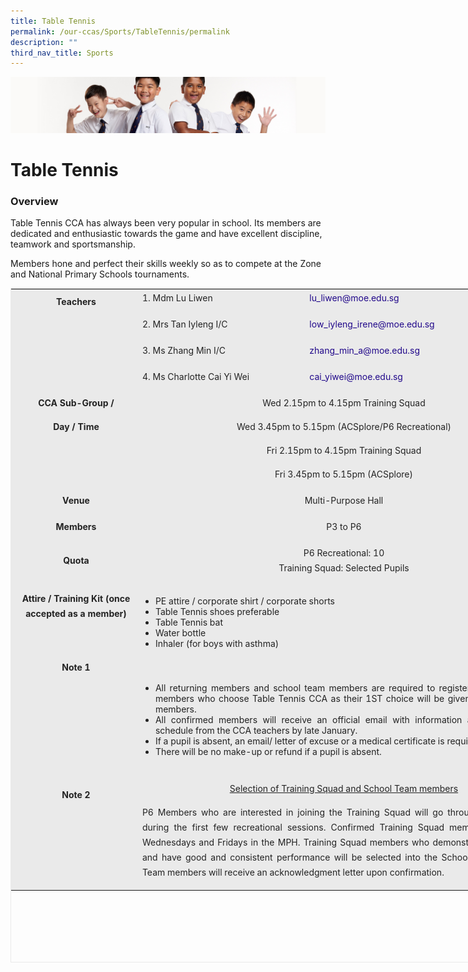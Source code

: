 ```yaml
---
title: Table Tennis
permalink: /our-ccas/Sports/TableTennis/permalink
description: ""
third_nav_title: Sports
---
```

![](/images/Sub-banner2.jpg)

Table Tennis
============

### Overview

Table Tennis CCA has always been very popular in school. Its members are dedicated and enthusiastic towards the game and have excellent discipline, teamwork and sportsmanship.

Members hone and perfect their skills weekly so as to compete at the Zone and National Primary Schools tournaments.

<table class="iveo_table ives_tab_1" width="0" style="margin: 0px; outline: 0px; padding: 0px; border: 1px solid rgb(234, 234, 234); width: 859px; height: 1079px;"><tbody class="" style="margin: 0px; outline: 0px; padding: 0px;"><tr class="" style="margin: 0px; outline: 0px; padding: 0px;"><td width="133" rowspan="4" class="" style="margin: 0px; outline: 0px; padding: 2px; text-align: center; background-color: rgb(234, 234, 234); color: rgb(34, 34, 34); width: 205px;"><p class="" align="center" style="margin: 0px 0px 1em; outline: 0px; padding: 0px; line-height: 24px; color: rgb(35, 35, 35);"><b class="" style="margin: 0px; outline: 0px; padding: 0px;">Teachers</b></p><p class="" align="center" style="margin: 0px 0px 1em; outline: 0px; padding: 0px; line-height: 24px; color: rgb(35, 35, 35);"><b class="" style="margin: 0px; outline: 0px; padding: 0px;">&nbsp;</b></p><p class="" align="center" style="margin: 0px 0px 1em; outline: 0px; padding: 0px; line-height: 24px; color: rgb(35, 35, 35);"><b class="" style="margin: 0px; outline: 0px; padding: 0px;">&nbsp;</b></p><p class="" align="center" style="margin: 0px 0px 1em; outline: 0px; padding: 0px; line-height: 24px; color: rgb(35, 35, 35);"><b class="" style="margin: 0px; outline: 0px; padding: 0px;">&nbsp;</b></p></td><td width="207" class="" style="margin: 0px; outline: 0px; padding: 2px; text-align: center; background-color: rgb(234, 234, 234); color: rgb(34, 34, 34); width: 265px;"><p class="" style="margin: 0px 0px 1em; outline: 0px; padding: 0px; line-height: 24px; color: rgb(35, 35, 35); text-align: justify;">1.&nbsp;Mdm Lu Liwen</p></td><td width="283" class="" style="margin: 0px; outline: 0px; padding: 2px; text-align: center; background-color: rgb(234, 234, 234); color: rgb(34, 34, 34); width: 379px;"><p class="" style="margin: 0px 0px 1em; outline: 0px; padding: 0px; line-height: 24px; color: rgb(35, 35, 35); text-align: justify;"><span class="" style="margin: 0px; outline: 0px; padding: 0px;"><a href="mailto:lu_liwen@moe.edu.sg" target="" style="margin: 0px; outline: 0px; padding: 0px; color: rgb(33, 8, 138); text-decoration: none;">lu_liwen@moe.edu.sg</a></span></p></td></tr><tr class="" style="margin: 0px; outline: 0px; padding: 0px;"><td width="207" class="" style="margin: 0px; outline: 0px; padding: 2px; text-align: center; background-color: rgb(234, 234, 234); color: rgb(34, 34, 34);"><p class="" style="margin: 0px 0px 1em; outline: 0px; padding: 0px; line-height: 24px; color: rgb(35, 35, 35); text-align: justify;">2. Mrs Tan Iyleng I/C</p></td><td width="283" class="" style="margin: 0px; outline: 0px; padding: 2px; text-align: center; background-color: rgb(234, 234, 234); color: rgb(34, 34, 34);"><p class="" style="margin: 0px 0px 1em; outline: 0px; padding: 0px; line-height: 24px; color: rgb(35, 35, 35); text-align: justify;"><a href="mailto:low_iyleng_irene@moe.edu.sg" class="" style="margin: 0px; outline: 0px; padding: 0px; color: rgb(33, 8, 138); text-decoration: none;"><span class="" style="margin: 0px; outline: 0px; padding: 0px;">low_iyleng_irene@moe.edu.sg</span></a></p></td></tr><tr class="" style="margin: 0px; outline: 0px; padding: 0px;"><td width="207" class="" style="margin: 0px; outline: 0px; padding: 2px; text-align: center; background-color: rgb(234, 234, 234); color: rgb(34, 34, 34);"><p class="" style="margin: 0px 0px 1em; outline: 0px; padding: 0px; line-height: 24px; color: rgb(35, 35, 35); text-align: justify;">3.&nbsp;Ms Zhang Min I/C</p></td><td width="283" class="" style="margin: 0px; outline: 0px; padding: 2px; text-align: center; background-color: rgb(234, 234, 234); color: rgb(34, 34, 34);"><p class="" style="margin: 0px 0px 1em; outline: 0px; padding: 0px; line-height: 24px; color: rgb(35, 35, 35); text-align: justify;"><a href="mailto:zhang_min_a@moe.edu.sg" class="" style="margin: 0px; outline: 0px; padding: 0px; color: rgb(33, 8, 138); text-decoration: none;"><span class="" style="margin: 0px; outline: 0px; padding: 0px;">zhang_min_a@moe.edu.sg</span></a><span class="" style="margin: 0px; outline: 0px; padding: 0px;"></span></p></td></tr><tr class="" style="margin: 0px; outline: 0px; padding: 0px;"><td width="207" class="" style="margin: 0px; outline: 0px; padding: 2px; text-align: center; background-color: rgb(234, 234, 234); color: rgb(34, 34, 34);"><p class="" style="margin: 0px 0px 1em; outline: 0px; padding: 0px; line-height: 24px; color: rgb(35, 35, 35); text-align: justify;">4. Ms Charlotte Cai Yi Wei</p></td><td width="283" class="" style="margin: 0px; outline: 0px; padding: 2px; text-align: center; background-color: rgb(234, 234, 234); color: rgb(34, 34, 34);"><p class="" style="margin: 0px 0px 1em; outline: 0px; padding: 0px; line-height: 24px; color: rgb(35, 35, 35); text-align: justify;"><span class="" style="margin: 0px; outline: 0px; padding: 0px;"><a href="mailto:cai_yiwei@moe.edu.sg" target="" style="margin: 0px; outline: 0px; padding: 0px; color: rgb(33, 8, 138); text-decoration: none;">cai_yiwei@moe.edu.sg</a></span></p></td></tr><tr class="" style="margin: 0px; outline: 0px; padding: 0px;"><td width="133" class="" style="margin: 0px; outline: 0px; padding: 2px; text-align: center; background-color: rgb(234, 234, 234); color: rgb(34, 34, 34);"><p class="" align="center" style="margin: 0px 0px 1em; outline: 0px; padding: 0px; line-height: 24px; color: rgb(35, 35, 35);"><b class="" style="margin: 0px; outline: 0px; padding: 0px;">CCA Sub-Group /</b></p><p class="" align="center" style="margin: 0px 0px 1em; outline: 0px; padding: 0px; line-height: 24px; color: rgb(35, 35, 35);"><b class="" style="margin: 0px; outline: 0px; padding: 0px;">Day / Time</b></p><p class="" align="center" style="margin: 0px 0px 1em; outline: 0px; padding: 0px; line-height: 24px; color: rgb(35, 35, 35);"><b class="" style="margin: 0px; outline: 0px; padding: 0px;"><br style="margin: 0px; outline: 0px; padding: 0px;"></b></p><p class="" align="center" style="margin: 0px 0px 1em; outline: 0px; padding: 0px; line-height: 24px; color: rgb(35, 35, 35);"><b class="" style="margin: 0px; outline: 0px; padding: 0px;"><br style="margin: 0px; outline: 0px; padding: 0px;"></b></p></td><td width="490" colspan="2" class="" style="margin: 0px; outline: 0px; padding: 2px; text-align: center; background-color: rgb(234, 234, 234); color: rgb(34, 34, 34);"><p class="" style="margin: 0px 0px 1em; outline: 0px; padding: 0px; line-height: 24px; color: rgb(35, 35, 35); text-align: center;">Wed 2.15pm to 4.15pm Training Squad</p><p class="" style="margin: 0px 0px 1em; outline: 0px; padding: 0px; line-height: 24px; color: rgb(35, 35, 35); text-align: center;"><span lang="EN-SG" class="" style="margin: 0px; outline: 0px; padding: 0px;">Wed 3.45pm to 5.15pm (ACSplore/P6 Recreational)</span></p><p class="" style="margin: 0px 0px 1em; outline: 0px; padding: 0px; line-height: 24px; color: rgb(35, 35, 35); text-align: center;"><span lang="EN-SG" class="" style="margin: 0px; outline: 0px; padding: 0px;">Fri 2.15pm to 4.15pm Training Squad</span></p><p class="" style="margin: 0px 0px 1em; outline: 0px; padding: 0px; line-height: 24px; color: rgb(35, 35, 35); text-align: center;"><span lang="EN-SG" class="" style="margin: 0px; outline: 0px; padding: 0px;">Fri 3.45pm to 5.15pm (ACSplore)</span></p></td></tr><tr class="" style="margin: 0px; outline: 0px; padding: 0px;"><td width="133" class="" style="margin: 0px; outline: 0px; padding: 2px; text-align: center; background-color: rgb(234, 234, 234); color: rgb(34, 34, 34);"><p class="" align="center" style="margin: 0px 0px 1em; outline: 0px; padding: 0px; line-height: 24px; color: rgb(35, 35, 35);"><b class="" style="margin: 0px; outline: 0px; padding: 0px;">Venue</b></p></td><td width="490" colspan="2" class="" style="margin: 0px; outline: 0px; padding: 2px; text-align: center; background-color: rgb(234, 234, 234); color: rgb(34, 34, 34);"><p class="" align="center" style="margin: 0px 0px 1em; outline: 0px; padding: 0px; line-height: 24px; color: rgb(35, 35, 35);">Multi-Purpose Hall</p></td></tr><tr class="" style="margin: 0px; outline: 0px; padding: 0px;"><td width="133" class="" style="margin: 0px; outline: 0px; padding: 2px; text-align: center; background-color: rgb(234, 234, 234); color: rgb(34, 34, 34);"><p class="" align="center" style="margin: 0px 0px 1em; outline: 0px; padding: 0px; line-height: 24px; color: rgb(35, 35, 35);"><b class="" style="margin: 0px; outline: 0px; padding: 0px;">Members</b></p></td><td width="490" colspan="2" class="" style="margin: 0px; outline: 0px; padding: 2px; text-align: center; background-color: rgb(234, 234, 234); color: rgb(34, 34, 34);"><p class="" align="center" style="margin: 0px 0px 1em; outline: 0px; padding: 0px; line-height: 24px; color: rgb(35, 35, 35);">P3 to P6</p></td></tr><tr class="" style="margin: 0px; outline: 0px; padding: 0px;"><td width="133" class="" style="margin: 0px; outline: 0px; padding: 2px; text-align: center; background-color: rgb(234, 234, 234); color: rgb(34, 34, 34);"><p class="" align="center" style="margin: 0px 0px 1em; outline: 0px; padding: 0px; line-height: 24px; color: rgb(35, 35, 35);"><b class="" style="margin: 0px; outline: 0px; padding: 0px;">Quota</b></p></td><td width="490" colspan="2" class="" style="margin: 0px; outline: 0px; padding: 2px; text-align: center; background-color: rgb(234, 234, 234); color: rgb(34, 34, 34);"><p class="" align="center" style="margin: 0px 0px 1em; outline: 0px; padding: 0px; line-height: 24px; color: rgb(35, 35, 35);">P6 Recreational: 10<br class="" style="margin: 0px; outline: 0px; padding: 0px;">Training Squad: Selected Pupils</p></td></tr><tr class="" style="margin: 0px; outline: 0px; padding: 0px;"><td width="133" class="" style="margin: 0px; outline: 0px; padding: 2px; text-align: center; background-color: rgb(234, 234, 234); color: rgb(34, 34, 34);"><p class="" align="center" style="margin: 0px 0px 1em; outline: 0px; padding: 0px; line-height: 24px; color: rgb(35, 35, 35);"><b class="" style="margin: 0px; outline: 0px; padding: 0px;">Attire / Training Kit (once accepted as a member)</b></p><p class="" align="center" style="margin: 0px 0px 1em; outline: 0px; padding: 0px; line-height: 24px; color: rgb(35, 35, 35);"><br style="margin: 0px; outline: 0px; padding: 0px;"></p></td><td width="490" colspan="2" class="" style="margin: 0px; outline: 0px; padding: 2px; text-align: center; background-color: rgb(234, 234, 234); color: rgb(34, 34, 34);"><p class="" style="margin: 0px 0px 1em; outline: 0px; padding: 0px; line-height: 24px; color: rgb(35, 35, 35);"></p><ul style="margin: 0px 0px 0.5em 1.5em; outline: 0px; padding: 0px;"><li style="margin: 0px; outline: 0px; padding: 0px; text-align: justify;"><span class="" style="margin: 0px; outline: 0px; padding: 0px;">PE attire / corporate shirt / corporate shorts</span></li><li style="margin: 0px; outline: 0px; padding: 0px; text-align: justify;"><span class="" style="margin: 0px; outline: 0px; padding: 0px;">Table Tennis shoes preferable</span></li><li style="margin: 0px; outline: 0px; padding: 0px; text-align: justify;"><span class="" style="margin: 0px; outline: 0px; padding: 0px;">Table Tennis bat</span></li><li style="margin: 0px; outline: 0px; padding: 0px; text-align: justify;"><span class="" style="margin: 0px; outline: 0px; padding: 0px;">Water bottle</span></li><li style="margin: 0px; outline: 0px; padding: 0px; text-align: justify;"><span class="" style="margin: 0px; outline: 0px; padding: 0px;">Inhaler (for boys with asthma)&nbsp;</span></li></ul><p style="margin: 0px 0px 1em; outline: 0px; padding: 0px; line-height: 24px; color: rgb(35, 35, 35);"></p></td></tr><tr class="" style="margin: 0px; outline: 0px; padding: 0px;"><td width="133" class="" style="margin: 0px; outline: 0px; padding: 2px; text-align: center; background-color: rgb(234, 234, 234); color: rgb(34, 34, 34);"><p class="" align="center" style="margin: 0px 0px 1em; outline: 0px; padding: 0px; line-height: 24px; color: rgb(35, 35, 35);"><b class="" style="margin: 0px; outline: 0px; padding: 0px;">Note 1</b></p><p class="" align="center" style="margin: 0px 0px 1em; outline: 0px; padding: 0px; line-height: 24px; color: rgb(35, 35, 35);"><b class="" style="margin: 0px; outline: 0px; padding: 0px;"><br style="margin: 0px; outline: 0px; padding: 0px;"></b></p><p class="" align="center" style="margin: 0px 0px 1em; outline: 0px; padding: 0px; line-height: 24px; color: rgb(35, 35, 35);"><b class="" style="margin: 0px; outline: 0px; padding: 0px;"><br style="margin: 0px; outline: 0px; padding: 0px;"></b></p><p class="" align="center" style="margin: 0px 0px 1em; outline: 0px; padding: 0px; line-height: 24px; color: rgb(35, 35, 35);"><b class="" style="margin: 0px; outline: 0px; padding: 0px;"><br style="margin: 0px; outline: 0px; padding: 0px;"></b></p><p class="" align="center" style="margin: 0px 0px 1em; outline: 0px; padding: 0px; line-height: 24px; color: rgb(35, 35, 35);"><b class="" style="margin: 0px; outline: 0px; padding: 0px;"><br style="margin: 0px; outline: 0px; padding: 0px;"></b></p></td><td width="490" colspan="2" class="" style="margin: 0px; outline: 0px; padding: 2px; text-align: center; background-color: rgb(234, 234, 234); color: rgb(34, 34, 34);"><p class="" style="margin: 0px 0px 1em; outline: 0px; padding: 0px; line-height: 24px; color: rgb(35, 35, 35);"></p><ul style="margin: 0px 0px 0.5em 1.5em; outline: 0px; padding: 0px;"><li style="margin: 0px; outline: 0px; padding: 0px; text-align: justify;"><span class="" style="margin: 0px; outline: 0px; padding: 0px;">All returning members and school team members are required to register online. Returning members who choose Table Tennis CCA as their&nbsp;1ST&nbsp;choice&nbsp;will be given priority over new members.</span></li><li style="margin: 0px; outline: 0px; padding: 0px; text-align: justify;"><span class="" style="margin: 0px; outline: 0px; padding: 0px;">All confirmed members will receive an official email with information about the training schedule from the CCA teachers by late January.</span></li><li style="margin: 0px; outline: 0px; padding: 0px; text-align: justify;"><span class="" style="margin: 0px; outline: 0px; padding: 0px;">If a pupil is absent, an email/ letter of excuse or a medical certificate is required.</span></li><li style="margin: 0px; outline: 0px; padding: 0px; text-align: justify;"><span class="" style="margin: 0px; outline: 0px; padding: 0px;">There will be no make-up or refund if a pupil is absent.</span></li></ul><p style="margin: 0px 0px 1em; outline: 0px; padding: 0px; line-height: 24px; color: rgb(35, 35, 35);"></p></td></tr><tr class="" style="margin: 0px; outline: 0px; padding: 0px;"><td width="133" class="" style="margin: 0px; outline: 0px; padding: 2px; text-align: center; background-color: rgb(234, 234, 234); color: rgb(34, 34, 34);"><p class="" align="center" style="margin: 0px 0px 1em; outline: 0px; padding: 0px; line-height: 24px; color: rgb(35, 35, 35);"><b class="" style="margin: 0px; outline: 0px; padding: 0px;">Note 2</b></p><p class="" align="center" style="margin: 0px 0px 1em; outline: 0px; padding: 0px; line-height: 24px; color: rgb(35, 35, 35);"><b class="" style="margin: 0px; outline: 0px; padding: 0px;"><br style="margin: 0px; outline: 0px; padding: 0px;"></b></p><p class="" align="center" style="margin: 0px 0px 1em; outline: 0px; padding: 0px; line-height: 24px; color: rgb(35, 35, 35);"><b class="" style="margin: 0px; outline: 0px; padding: 0px;"><br style="margin: 0px; outline: 0px; padding: 0px;"></b></p><p class="" align="center" style="margin: 0px 0px 1em; outline: 0px; padding: 0px; line-height: 24px; color: rgb(35, 35, 35);"><br style="margin: 0px; outline: 0px; padding: 0px;"></p></td><td width="490" colspan="2" class="" style="margin: 0px; outline: 0px; padding: 2px; text-align: center; background-color: rgb(234, 234, 234); color: rgb(34, 34, 34);"><p class="" align="center" style="margin: 0px 0px 1em; outline: 0px; padding: 0px; line-height: 24px; color: rgb(35, 35, 35);"><u class="" style="margin: 0px; outline: 0px; padding: 0px;">Selection of Training Squad and School Team members</u></p><p class="" style="margin: 0px 0px 1em; outline: 0px; padding: 0px; line-height: 24px; color: rgb(35, 35, 35); text-align: justify;">P6 Members who are interested in joining the Training Squad will go through selection trials during the first few recreational sessions. Confirmed Training Squad members will train on Wednesdays and Fridays in the MPH. Training Squad members who demonstrate school values and have good and consistent performance will be selected into the School Team. All School Team members will receive an acknowledgment letter upon confirmation.</p></td></tr></tbody></table>